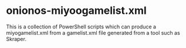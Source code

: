 # onionos-miyoogamelist.xml
This is a collection of PowerShell scripts which can produce a miyogamelist.xml from a gamelist.xml file generated from a tool such as Skraper.
